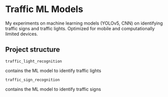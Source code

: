# Traffic ML Models

My experiments on machine learning models (YOLOv5, CNN) on identifying traffic signs and traffic lights. Optimized for mobile and computationally limited devices. 

## Project structure

```
traffic_light_recognition
```
contains the ML model to identify traffic lights

```
traffic_sign_recognition
```
contains the ML model to identify traffic signs
